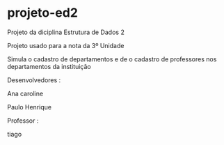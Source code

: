 # projeto-ed2

Projeto da diciplina Estrutura de Dados 2 

Projeto usado para a nota da 3º Unidade

Simula o cadastro de departamentos e de o cadastro de professores nos departamentos da instituição 

Desenvolvedores :

Ana caroline 

Paulo Henrique

Professor :

tiago
